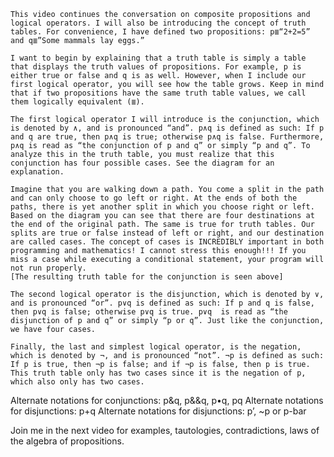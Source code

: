 
	This video continues the conversation on composite propositions and logical operators. I will also be introducing the concept of truth tables. For convenience, I have defined two propositions: p≣“2+2=5” and q≣”Some mammals lay eggs.”
	
	I want to begin by explaining that a truth table is simply a table that displays the truth values of propositions. For example, p is either true or false and q is as well. However, when I include our first logical operator, you will see how the table grows. Keep in mind that if two propositions have the same truth table values, we call them logically equivalent (≣).

	The first logical operator I will introduce is the conjunction, which is denoted by ∧, and is pronounced “and”. p∧q is defined as such: If p and q are true, then p∧q is true; otherwise p∧q is false. Furthermore, p∧q is read as “the conjunction of p and q” or simply “p and q”. To analyze this in the truth table, you must realize that this conjunction has four possible cases. See the diagram for an explanation.

	Imagine that you are walking down a path. You come a split in the path and can only choose to go left or right. At the ends of both the paths, there is yet another split in which you choose right or left. Based on the diagram you can see that there are four destinations at the end of the original path. The same is true for truth tables. Our splits are true or false instead of left or right, and our destination are called cases. The concept of cases is INCREDIBLY important in both programming and mathematics! I cannot stress this enough!!! If you miss a case while executing a conditional statement, your program will not run properly.
	[The resulting truth table for the conjunction is seen above]

	The second logical operator is the disjunction, which is denoted by ∨, and is pronounced “or”. p∨q is defined as such: If p and q is false, then p∨q is false; otherwise p∨q is true. p∨q  is read as “the disjunction of p and q” or simply “p or q”. Just like the conjunction, we have four cases.

	Finally, the last and simplest logical operator, is the negation, which is denoted by ¬, and is pronounced “not”. ¬p is defined as such: If p is true, then ¬p is false; and if ¬p is false, then p is true. This truth table only has two cases since it is the negation of p, which also only has two cases.

Alternate notations for conjunctions: p&q, p&&q, p•q, pq
Alternate notations for disjunctions: p+q
Alternate notations for disjunctions: p’, ~p or p-bar



Join me in the next video for examples, tautologies, contradictions, laws of the algebra of propositions.
